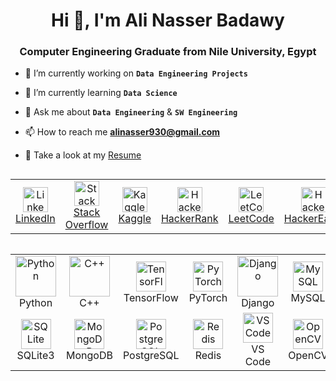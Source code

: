<h1 align="center">Hi 👋, I'm Ali Nasser Badawy</h1>
<h3 align="center"> Computer Engineering Graduate from Nile University, Egypt</h3>

- 🔭 I’m currently working on **`Data Engineering Projects`**

- 🌱 I’m currently learning **`Data Science`**

- 💬 Ask me about **`Data Engineering`** & **`SW Engineering`**

- 📫 How to reach me **alinasser930@gmail.com**

- 📄 Take a look at my [Resume](https://drive.google.com/file/d/1It9c2yYH0fZtNa_T791YxVqHvdWKi1a3/view?usp=drive)


<!-- 🌐 Social links -->
<div style="display: flex; justify-content: center;">
  <table>
    <tr>
      <td align="center" style="width:100px">
        <a href="https://www.linkedin.com/in/alibadawy/" target="_blank" rel="noreferrer">
          <img src="https://raw.githubusercontent.com/rahuldkjain/github-profile-readme-generator/master/src/images/icons/Social/linked-in-alt.svg"
               alt="LinkedIn" width="40" height="40" /><br>LinkedIn
        </a>
      </td>
      <td align="center" style="width:100px">
        <a href="https://stackoverflow.com/users/22475460/ali-nasser-badawy" target="_blank" rel="noreferrer">
          <img src="https://raw.githubusercontent.com/rahuldkjain/github-profile-readme-generator/master/src/images/icons/Social/stack-overflow.svg"
               alt="Stack Overflow" width="40" height="40" /><br>Stack Overflow
        </a>
      </td>
      <td align="center" style="width:100px">
        <a href="https://www.kaggle.com/alinasserbadawy" target="_blank" rel="noreferrer">
          <img src="https://raw.githubusercontent.com/rahuldkjain/github-profile-readme-generator/master/src/images/icons/Social/kaggle.svg"
               alt="Kaggle" width="40" height="40" /><br>Kaggle
        </a>
      </td>
      <td align="center" style="width:100px">
        <a href="https://www.hackerrank.com/alinasser930" target="_blank" rel="noreferrer">
          <img src="https://raw.githubusercontent.com/rahuldkjain/github-profile-readme-generator/master/src/images/icons/Social/hackerrank.svg"
               alt="HackerRank" width="40" height="40" /><br>HackerRank
        </a>
      </td>
      <td align="center" style="width:100px">
        <a href="https://leetcode.com/" target="_blank" rel="noreferrer">
          <img src="https://raw.githubusercontent.com/rahuldkjain/github-profile-readme-generator/master/src/images/icons/Social/leet-code.svg"
               alt="LeetCode" width="40" height="40" /><br>LeetCode
        </a>
      </td>
      <td align="center" style="width:100px">
        <a href="https://www.hackerearth.com/@alinasser930" target="_blank" rel="noreferrer">
          <img src="https://raw.githubusercontent.com/rahuldkjain/github-profile-readme-generator/master/src/images/icons/Social/hackerearth.svg"
               alt="HackerEarth" width="40" height="40" /><br>HackerEarth
        </a>
      </td>
    </tr>
  </table>
</div>

<!-- 💻 My favorite tools and technologies -->
<div style="display: flex; justify-content: center;">
  <table>
    <!-- Row 1 -->
    <tr>
      <td align="center" style="width:100px">
        <img src="https://techstack-generator.vercel.app/python-icon.svg" alt="Python" width="65" height="65" /><br>Python
      </td>
      <td align="center" style="width:100px">
        <img src="https://techstack-generator.vercel.app/cpp-icon.svg" alt="C++" width="65" height="65" /><br>C++
      </td>
      <td align="center" style="width:100px">
        <img src="https://skillicons.dev/icons?i=tensorflow" alt="TensorFlow" width="48" height="48" /><br>TensorFlow
      </td>
      <td align="center" style="width:100px">
        <img src="https://skillicons.dev/icons?i=pytorch" alt="PyTorch" width="48" height="48" /><br>PyTorch
      </td>
      <td align="center" style="width:100px">
        <img src="https://techstack-generator.vercel.app/django-icon.svg" alt="Django" width="65" height="65" /><br>Django
      </td>
      <td align="center" style="width:100px">
        <img src="https://skillicons.dev/icons?i=mysql" alt="MySQL" width="48" height="48" /><br>MySQL
      </td>
    </tr>
    <!-- Row 2 -->
    <tr>
      <td align="center" style="width:100px">
        <img src="https://skillicons.dev/icons?i=sqlite" alt="SQLite" width="48" height="48" /><br>SQLite3
      </td>
      <td align="center" style="width:100px">
        <img src="https://skillicons.dev/icons?i=mongodb" alt="MongoDB" width="48" height="48" /><br>MongoDB
      </td>
      <td align="center" style="width:100px">
        <img src="https://skillicons.dev/icons?i=postgresql" alt="PostgreSQL" width="48" height="48" /><br>PostgreSQL
      </td>
      <td align="center" style="width:100px">
        <img src="https://skillicons.dev/icons?i=redis" alt="Redis" width="48" height="48" /><br>Redis
      </td>
      <td align="center" style="width:100px">
        <img src="https://skillicons.dev/icons?i=vscode" alt="VS Code" width="48" height="48" /><br>VS Code
      </td>
      <td align="center" style="width:100px">
        <img src="https://skillicons.dev/icons?i=opencv" alt="OpenCV" width="48" height="48" /><br>OpenCV
      </td>
    </tr>
  </table>
</div>
